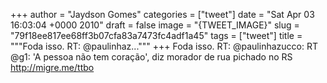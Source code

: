 
+++
author = "Jaydson Gomes"
categories = ["tweet"]
date = "Sat Apr 03 16:03:04 +0000 2010"
draft = false
image = "{TWEET_IMAGE}"
slug = "79f18ee817ee68ff3b07cfa83a7473fc4adf1a45"
tags = ["tweet"]
title = """Foda isso. RT: @paulinhaz..."""
+++
Foda isso. RT: @paulinhazucco: RT @g1: 'A pessoa não tem coração', diz morador de rua pichado no RS http://migre.me/ttbo
